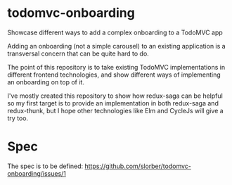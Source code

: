 # todomvc-onboarding
Showcase different ways to add a complex onboarding to a TodoMVC app

Adding an onboarding (not a simple carousel) to an existing application is a transversal concern that can be quite hard to do. 

The point of this repository is to take existing TodoMVC implementations in different frontend technologies, and show different ways of implementing an onboarding on top of it.

I've mostly created this repository to show how redux-saga can be helpful so my first target is to provide an implementation in both redux-saga and redux-thunk, but I hope other technologies like Elm and CycleJs will give a try too.



# Spec

The spec is to be defined: https://github.com/slorber/todomvc-onboarding/issues/1



